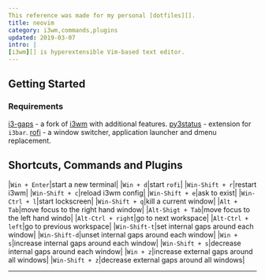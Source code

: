 ```yaml
---
This reference was made for my personal [dotfiles][].
title: neovim
category: i3wm,commands,plugins
updated: 2019-03-07
intro: |
[i3wm][] is hyperextensible Vim-based text editor. 
---
```


Getting Started
---------------
### Requirements
[i3-gaps][] - a fork of [i3wm][] with additional features.
[py3status][] - extension for `i3bar`.
[rofi][] - a window switcher, application launcher and dmenu replacement.

Shortcuts, Commands and Plugins
-------------------------------
|`Win + Enter`|start a new terminal|
|`Win + d`|start `rofi`|
|`Win-Shift + r`|restart i3wm|
|`Win-Shift + c`|reload i3wm config|
|`Win-Shift + e`|ask to exist|
|`Win-Ctrl + l`|start lockscreen|
|`Win-Shift + q`|kill a current window|
|`Alt + Tab`|move focus to the right hand window|
|`Alt-Shigt + Tab`|move focus to the left hand windo|
|`Alt-Ctrl + right`|go to next workspace|
|`Alt-Ctrl + left`|go to previous workspace|
|`Win-Shift-t`|set internal gaps around each window|
|`Win-Shift-d`|unset internal gaps around each window|
|`Win + s`|increase internal gaps around each window|
|`Win-Shift + s`|decrease internal gaps around each window|
|`Win + z`|increase external gaps around all windows|
|`Win-Shift + z`|decrease external gaps around all windows|

---
[dotfiles]: https://github.com/sinetoami/dotfiles
[i3wm]: https://i3wm.org
[i3-gaps]: https//github.com/Airblader/i3
[py3status]: https://py3status.readthedocs.io/en/latest/index.html
[rofi]: https://github.com/davatorium/rofi 
